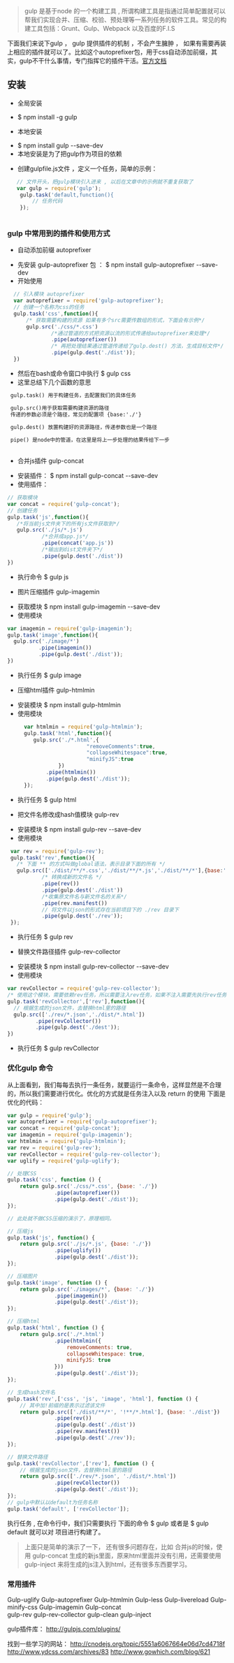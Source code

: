 > gulp 是基于node 的一个构建工具 , 所谓构建工具是指通过简单配置就可以帮我们实现合并、压缩、校验、预处理等一系列任务的软件工具。常见的构建工具包括：Grunt、Gulp、Webpack 以及百度的F.I.S

下面我们来说下gulp ， gulp 提供插件的机制 ，不会产生臃肿 ， 如果有需要再装上相应的插件就可以了。比如这个autoprefixer包，用于css自动添加前缀，其实，gulp不干什么事情，专门指挥它的插件干活。[官方文档](http://www.gulpjs.com.cn/docs/api/)

## 安装
- 全局安装
 * $ npm install -g gulp
- 本地安装
 * $ npm install gulp --save-dev 
 * 本地安装是为了把gulp作为项目的依赖

- 创建gulpfile.js文件 ，定义一个任务，简单的示例：
 ```javascript
	// 文件开头，把gulp模块引入进来 , 以后在文章中的示例就不重复获取了
	var gulp = require('gulp');
	 gulp.task('default,function(){
		 // 任务代码
	 });
	 
 ```
### gulp 中常用到的插件和使用方式
- 自动添加前缀 autoprefixer
 * 先安装 gulp-autoprefixer 包 ： 
   $ npm install gulp-autoprefixer --save-dev
 * 开始使用
  ```javascript
	// 引入模块 autoprefixer 
	var autoprefixer = require('gulp-autoprefixer');
	// 创建一个名称为css的任务
	gulp.task('css',function(){
		/* 获取需要构建的资源 如果有多个src需要传数组的形式，下面会有示例*/
		gulp.src('./css/*.css')
				/*通过管道的方式把资源以流的形式传递给autoprefixer来处理*/
				.pipe(autoprefixer())
				/* 再把处理结果通过管道传递给了gulp.dest() 方法，生成目标文件*/
				.pipe(gulp.dest('./dist'));
	})

  ```
 * 然后在bash或命令窗口中执行
 $ gulp css
 *  这里总结下几个函数的意思
 ```txt
  gulp.task() 用于构建任务，去配置我们的具体任务

  gulp.src()用于获取需要构建资源的路径
  传递的参数必须是个路径，常见的配置项 {base:'./'} 
  
  gulp.dest() 放置构建好的资源路径，传递参数也是一个路径

  pipe() 是node中的管道，在这里是将上一步处理的结果传给下一步
  
 ```

- 合并js插件 gulp-concat
 * 安装插件： $ npm install  gulp-concat --save-dev
 * 使用插件：
 ```javascript
 // 获取模块
 var concat = require('gulp-concat');
 // 创建任务
 gulp.task('js',function(){
    /*将当前js文件夹下的所有js文件获取到*/
	gulp.src('./js/*.js')
			/*合并成app.js*/
			.pipe(concat('app.js'))
			/*输出到dist文件夹下*/
			.pipe(gulp.dest('./dist'))
})
 ```
 * 执行命令
  $ gulp js

- 图片压缩插件 gulp-imagemin
 * 获取模块
   $ npm install gulp-imagemin --save-dev
 * 使用模块
  ```javascript
  var imagemin = require('gulp-imagemin');
  gulp.task('image',function(){
	gulp.src('./image/*')
			.pipe(imagemin())
			.pipe(gulp.dest('./dist'));
  })
  ```
  * 执行任务
   $ gulp image

- 压缩html插件  gulp-htmlmin
 * 安装模块
   $ npm install gulp-htmlmin 
 * 使用模块
   ```javascript
	 var htmlmin = require('gulp-htmlmin');
	 gulp.task('html',function(){
		gulp.src('./*.html',{
						 "removeComments":true,
		                 "collapseWhitespace":true,
		                 "minifyJS":true
				})
			.pipe(htmlmin())
			.pipe(gulp.dest('./dist'));
	 });

   ```
  * 执行任务
   $ gulp html

- 把文件名修改成hash值模块 gulp-rev
 * 安装模块
   $ npm install gulp-rev --save-dev
 * 使用模块
 ```javascript
  var rev = require('gulp-rev');
  gulp.task('rev',function(){
    /* 下面 ** 的方式叫做global语法，表示目录下面的所有 */
	gulp.src(['./dist/**/*.css','./dist/**/*.js','./dist/**/*'],{base:'./'})
			/* 转换成新的文件名 */
			.pipe(rev())
			.pipe(gulp.dest('./dist'))
			/*收集原文件名与新文件名的关系*/
			.pipe(rev.manifest())
			// 将文件以json的形式存在当前项目下的 ./rev 目录下
			.pipe(gulp.dest('./rev'));
  });
 ```
 * 执行任务
   $ gulp rev

- 替换文件路径插件 gulp-rev-collector
 * 安装模块
   $ npm install gulp-rev-collector --save-dev
 * 使用模块
  ```javascript
  var revCollector = require('gulp-rev-collector');
  /* 使用这个模块，需要依赖rev任务，所以需要注入rev任务，如果不注入需要先执行rev任务 */
  gulp.task('revCollector',['rev'],function(){
	// 根据生成的json文件，去替换html里的路径
	gulp.src(['./rev/*.json','./dist/*.html'])
	       .pipe(revCollector())
	       .pipe(gulp.dest('./dest'));
  })
  ```
  * 执行任务
    $ gulp revCollector

### 优化gulp 命令
从上面看到，我们每每去执行一条任务，就要运行一条命令，这样显然是不合理的，所以我们需要进行优化。优化的方式就是任务注入以及 return 的使用
下面是优化的代码：
```javascript
var gulp = require('gulp');
var autoprefixer = require('gulp-autoprefixer');
var concat = require('gulp-concat');
var imagemin = require('gulp-imagemin');
var htmlmin = require('gulp-htmlmin');
var rev = require('gulp-rev');
var revCollector = require('gulp-rev-collector');
var uglify = require('gulp-uglify');

// 处理CSS
gulp.task('css', function () {
	return gulp.src('./css/*.css', {base: './'})
		       .pipe(autoprefixer())
		       .pipe(gulp.dest('./dist'));
});

// 此处就不做CSS压缩的演示了，原理相同。

// 压缩js
gulp.task('js', function() {
	return gulp.src('./js/*.js', {base: './'})
			   .pipe(uglify())
			   .pipe(gulp.dest('./dist'));
});

// 压缩图片
gulp.task('image', function () {
	return gulp.src('./images/*', {base: './'})
		       .pipe(imagemin())
			   .pipe(gulp.dest('./dist'));
});

// 压缩html
gulp.task('html', function () {
	return gulp.src('./*.html')
			   .pipe(htmlmin({
				   removeComments: true,
				   collapseWhitespace: true,
				   minifyJS: true
			   }))
			   .pipe(gulp.dest('./dist'));
});

// 生成hash文件名
gulp.task('rev',['css', 'js', 'image', 'html'], function () {
	// 其中加!前缀的是表示过滤该文件
	return gulp.src(['./dist/**/*', '!**/*.html'], {base: './dist'})
			   .pipe(rev())
			   .pipe(gulp.dest('./dist'))
			   .pipe(rev.manifest())
		       .pipe(gulp.dest('./rev'));
});

// 替换文件路径
gulp.task('revCollector',['rev'], function () {
	// 根据生成的json文件，去替换html里的路径
	return gulp.src(['./rev/*.json', './dist/*.html'])
			   .pipe(revCollector())
			   .pipe(gulp.dest('./dist'));
});
// gulp中默认以default为任务名称
gulp.task('default', ['revCollector']);

```

执行任务 , 在命令行中，我们只需要执行 下面的命令
\$ gulp 
或者是 
\$ gulp default
就可以对 项目进行构建了。

>上面只是简单的演示了一下， 还有很多问题存在，比如 合并js的时候，使用 gulp-concat 生成的新js里面，原来html里面并没有引用，还需要使用gulp-inject  来将生成的js注入到html，还有很多东西要学习。

### 常用插件

Gulp-uglify 
Gulp-autoprefixer
Gulp-htmlmin
Gulp-less
Gulp-livereload
Gulp-minify-css
Gulp-imagemin
Gulp-concat  
gulp-rev 
gulp-rev-collector
gulp-clean
gulp-inject

gulp插件库：
http://gulpjs.com/plugins/

找到一些学习的网站：
http://cnodejs.org/topic/5551a6067664e06d7cd4718f
http://www.ydcss.com/archives/83
http://www.gowhich.com/blog/621